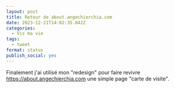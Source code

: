 ```yaml
---
layout: post
title: Retour de about.angechierchia.com
date: 2023-12-21T14:02:35.842Z
categories:
  - Vis ma vie
tags:
  - tweet
format: status
publish_social: yes
---
```

Finalement j'ai utilisé mon "redesign" pour faire revivre https://about.angechierchia.com une simple page "carte de visite".

